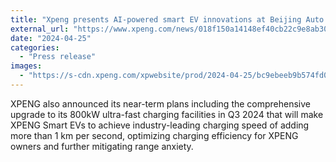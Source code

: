 ```yaml
---
title: "Xpeng presents AI-powered smart EV innovations at Beijing Auto Show 2024"
external_url: "https://www.xpeng.com/news/018f150a14148ef40cb22c9e8ab3013a"
date: "2024-04-25"
categories:
  - "Press release"
images:
  - "https://s-cdn.xpeng.com/xpwebsite/prod/2024-04-25/bc9ebeeb9b574fd0b2342bd3f8f64da4.jpeg"
---
```


XPENG also announced its near-term plans including the comprehensive upgrade to its 800kW ultra-fast charging facilities in Q3 2024 that will make XPENG Smart EVs to achieve industry-leading charging speed of adding more than 1 km per second, optimizing charging efficiency for XPENG owners and further mitigating range anxiety.